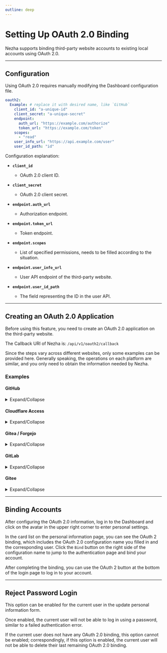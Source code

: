 ```yaml
---
outline: deep
---
```


# Setting Up OAuth 2.0 Binding

Nezha supports binding third-party website accounts to existing local accounts using OAuth 2.0.

---

## Configuration

Using OAuth 2.0 requires manually modifying the Dashboard configuration file.

```yaml
oauth2:
  Example: # replace it with desired name, like `GitHub`
    client_id: "a-unique-id"
    client_secret: "a-unique-secret"
    endpoint:
      auth_url: "https://example.com/authorize"
      token_url: "https://example.com/token"
    scopes:
      - "read"
    user_info_url: "https://api.example.com/user"
    user_id_path: "id"
```

Configuration explanation:

- **`client_id`**

  - OAuth 2.0 client ID.

- **`client_secret`**

  - OAuth 2.0 client secret.

- **`endpoint.auth_url`**

  - Authorization endpoint.

- **`endpoint.token_url`**

  - Token endpoint.

- **`endpoint.scopes`**

  - List of specified permissions, needs to be filled according to the situation.

- **`endpoint.user_info_url`**

  - User API endpoint of the third-party website.

- **`endpoint.user_id_path`**
  - The field representing the ID in the user API.

---

## Creating an OAuth 2.0 Application

Before using this feature, you need to create an OAuth 2.0 application on the third-party website.

The Callback URI of Nezha is: `/api/v1/oauth2/callback`

Since the steps vary across different websites, only some examples can be provided here. Generally speaking, the operations on each platform are similar, and you only need to obtain the information needed by Nezha.

### Examples

#### GitHub

<details>
  <summary>Expand/Collapse</summary>

1. Open <https://github.com/settings/developers>, and select “OAuth Apps” - “New OAuth App”.
2. Fill in the following required fields:

- `Application name`：Application name
- `Homepage URL`：Dashboard access address, such as `https://nezha.example.com`
- `Authorization callback URL` Dashboard Callback address, only the prefix is checked here, so you can fill in `https://nezha.example.com/api/v1/oauth2/callback`.

3. On the new page, save the Client ID and Client secrets, and complete the Dashboard OAuth 2.0 configuration:

```yaml
oauth2:
  GitHub:
    client_id: "a-unique-id"
    client_secret: "a-unique-secret"
    endpoint:
      auth_url: "https://github.com/login/oauth/authorize"
      token_url: "https://github.com/login/oauth/access_token"
    user_info_url: "https://api.github.com/user"
    user_id_path: "id"
```

</details>

#### Cloudflare Access

<details>
  <summary>Expand/Collapse</summary>

Go to the Zero Trust Dashboard: [https://one.dash.cloudflare.com/](https://one.dash.cloudflare.com/), select or create an account, and then follow these steps:

1. `My Team` -> `Users` -> Click on `<specific user>` -> Get `User ID` and save it _(If you are using Zero Trust for the first time, the Users list will be empty, you can temporarily skip this step; you need to complete a verification before the user appears in the Users list)_;
2. `Access` -> `Applications` -> `Add an Application`;
3. Select `SaaS`, enter a custom application name (e.g., `nezha`) in the `Application` field, select `OIDC` and click `Add application`;
4. `Scopes` need to select `openid` and `profile`;
5. Add your Dashboard Callback address to `Redirect URLs`, you need to add two, in the following format:

- `https://nezha.example.com/api/v1/oauth2/callback`

6. Add a `Policy`, set `Action` to `Allow`, add an Include rule, select `Emails` in `Selector`, enter your email address in the text box, and save the policy;
7. Record `Client ID`, `Client Secret`, `Token endpoint` and `Authorization endpoint`;
8. Fill in the Nezha OAuth 2.0 configuration, save and restart the Dashboard:

```yaml
oauth2:
  Cloudflare:
    client_id: "a-unique-id"
    client_secret: "a-unique-secret"
    endpoint:
      auth_url: "https://xxx.cloudflareaccess.com/cdn-cgi/access/sso/oidc/xxx/authorization"
      token_url: "https://xxx.cloudflareaccess.com/cdn-cgi/access/sso/oidc/xxx/token"
    scopes:
      - openid
      - profile
    user_info_url: "https://xxx.cloudflareaccess.com/cdn-cgi/access/sso/oidc/xxx/userinfo"
    user_id_path: "sub"
```

</details>

#### Gitea / Forgejo

<details>
  <summary>Expand/Collapse</summary>

Take Codeberg as an example:

1. Go to `https://codeberg.org/user/settings/applications`, create a new OAuth 2.0 application under `Manage OAuth2 applications`, fill in the Redirect URIs, in the following format:

- `https://nezha.example.com/api/v1/oauth2/callback`

2. After creation, you will be redirected to the newly created application, save the Client ID and Client Secret;
3. Fill in the Nezha OAuth 2.0 configuration, save and restart the Dashboard:

```yaml
oauth2:
  Codeberg:
    client_id: "a-unique-id"
    client_secret: "a-unique-secret"
    endpoint:
      auth_url: "https://codeberg.org/login/oauth/authorize"
      token_url: "https://codeberg.org/login/oauth/access_token"
    user_info_url: "https://codeberg.org/api/v1/user"
    user_id_path: "id"
```

</details>

#### GitLab

<details>
  <summary>Expand/Collapse</summary>

1. Go to `https://gitlab.com/-/user_settings/applications`, click Create new application on the right side, and fill in the following contents:

- `Callback URL`: Nezha Callback URL, for example `https://nezha.example.com/api/v1/oauth2/callback`;
- `Scopes`: Only `read_user` is needed here.
  The rest can be default

2. After creation, you will be redirected to the application page, save the Client ID (Application ID) and Client Secret (Secret);
3. Fill in the Nezha OAuth 2.0 configuration, save and restart the Dashboard:

```yaml
oauth2:
  GitLab:
    client_id: "a-unique-id"
    client_secret: "a-unique-secret"
    endpoint:
      auth_url: "https://gitlab.com/oauth/authorize"
      token_url: "https://gitlab.com/oauth/token"
    scopes:
      - read_user
    user_info_url: "https://gitlab.com/api/v4/user"
    user_id_path: "id"
```

</details>

#### Gitee

<details>
  <summary>Expand/Collapse</summary>

1. Go to `https://gitee.com/oauth/applications`, click on the `Create Application` button on the right to create a new OAuth 2.0 application, and fill in the following details:

- `Application Name`: Your application name, for example, `ServerStatus`;
- `Upload LOGO`: Your application icon;
- `Homepage URL`: Your Nezha address, for example, `https://nezha.example.com`;
- `Callback URL`: Nezha Callback URL, for example, `https://nezha.example.com/api/v1/oauth2/callback`;
- `Scope`: Only `user_info` is needed here.
  The rest can be left as default.

2. After creation, you will be redirected to the My Applications page. Click on `Application Details` to save the Client ID and Client Secret.
3. Fill in the Nezha OAuth 2.0 configuration, save it, and restart Dashboard:

```yaml
oauth2:
  Gitee:
    client_id: "a-unique-id"
    client_secret: "a-unique-secret"
    endpoint:
      auth_url: "https://gitee.com/oauth/authorize"
      token_url: "https://gitee.com/oauth/token"
    scopes:
      - user_info
    user_info_url: "https://gitee.com/api/v5/user"
    user_id_path: "id"
```

</details>

---

## Binding Accounts

After configuring the OAuth 2.0 information, log in to the Dashboard and click on the avatar in the upper right corner to enter personal settings.

In the card list on the personal information page, you can see the OAuth 2 binding, which includes the OAuth 2.0 configuration name you filled in and the corresponding user. Click the `Bind` button on the right side of the configuration name to jump to the authentication page and bind your account.

After completing the binding, you can use the OAuth 2 button at the bottom of the login page to log in to your account.

---

## Reject Password Login

This option can be enabled for the current user in the update personal information form.

Once enabled, the current user will not be able to log in using a password, similar to a failed authentication error.

If the current user does not have any OAuth 2.0 binding, this option cannot be enabled; correspondingly, if this option is enabled, the current user will not be able to delete their last remaining OAuth 2.0 binding.
